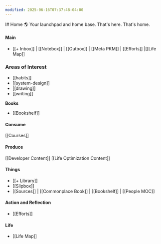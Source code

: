 ```yaml
---
modified: 2025-06-16T07:37:48-04:00
---
```

I# Home 🌎
Your launchpad and home base. That's here. That's home.
#### Main
- [[+ Inbox]] | [[Notebox]] | [[Outbox]] | [[Meta PKM]] | [[Efforts]] |[[Life Map]]

### Areas of Interest
- [[habits]]
- [[system-design]]
- [[drawing]]
- [[writing]]

**Books**
- [[Bookshelf]]
#### Consume
[[Courses]]

#### Produce
[[Developer Content]]
[[Life Optimization Content]]

#### Things
- [[+ Library]]
- [[Slipbox]]
- [[Sources]] | [[Commonplace Book]] | [[Bookshelf]] | [[People MOC]]
#### Action and Reflection
- [[Efforts]]
#### Life
- [[Life Map]]
